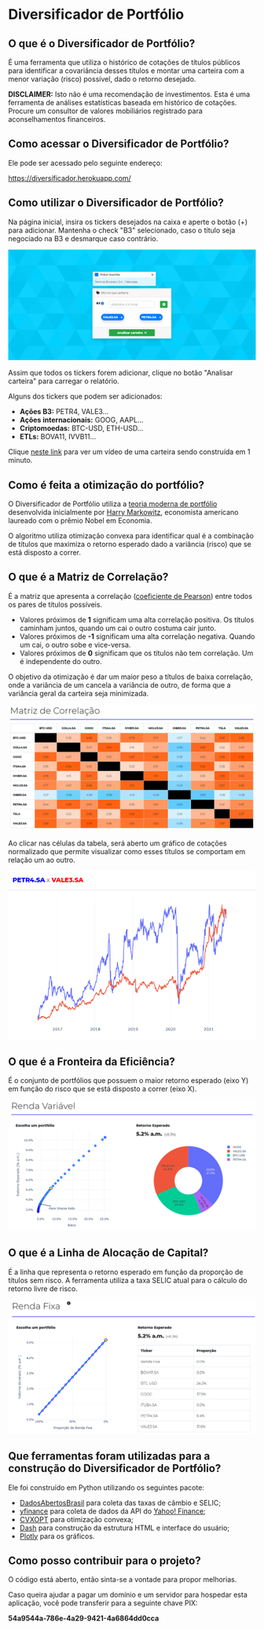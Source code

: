 # Diversificador de Portfólio

## O que é o Diversificador de Portfólio?

É uma ferramenta que utiliza o histórico de cotações de títulos públicos para identificar a covariância desses títulos e montar uma carteira com a menor variação (risco) possível, dado o retorno desejado.

**DISCLAIMER:** Isto não é uma recomendação de investimentos. Esta é uma ferramenta de análises estatísticas baseada em histórico de cotações. Procure um consultor de valores mobiliários registrado para aconselhamentos financeiros.

## Como acessar o Diversificador de Portfólio?

Ele pode ser acessado pelo seguinte endereço:

https://diversificador.herokuapp.com/

## Como utilizar o Diversificador de Portfólio?

Na página inicial, insira os tickers desejados na caixa e aperte o botão (+) para adicionar. Mantenha o check "B3" selecionado, caso o título seja negociado na B3 e desmarque caso contrário.

<img src="https://raw.githubusercontent.com/GusFurtado/Diversificador/main/assets/menu.png">

Assim que todos os tickers forem adicionar, clique no botão "Analisar carteira" para carregar o relatório.

Alguns dos tickers que podem ser adicionados:
- **Ações B3:** PETR4, VALE3...
- **Ações internacionais:** GOOG, AAPL...
- **Criptomoedas:** BTC-USD, ETH-USD...
- **ETLs:** BOVA11, IVVB11...

Clique [neste link](https://www.youtube.com/watch?v=9TrF4wLdA3I) para ver um vídeo de uma carteira sendo construída em 1 minuto.

## Como é feita a otimização do portfólio?

O Diversificador de Portfólio utiliza a [teoria moderna de portfólio](https://en.wikipedia.org/wiki/Modern_portfolio_theory) desenvolvida inicialmente por [Harry Markowitz](https://en.wikipedia.org/wiki/Harry_Markowitz), economista americano laureado com o prêmio Nobel em Economia.

O algoritmo utiliza otimização convexa para identificar qual é a combinação de títulos que maximiza o retorno esperado dado a variância (risco) que se está disposto a correr.

## O que é a Matriz de Correlação?

É a matriz que apresenta a correlação ([coeficiente de Pearson](https://en.wikipedia.org/wiki/Pearson_correlation_coefficient)) entre todos os pares de títulos possíveis.

- Valores próximos de **1** significam uma alta correlação positiva. Os títulos caminham juntos, quando um cai o outro costuma cair junto.
- Valores próximos de **-1** significam uma alta correlação negativa. Quando um cai, o outro sobe e vice-versa.
- Valores próximos de **0** significam que os títulos não tem correlação. Um é independente do outro.

O objetivo da otimização é dar um maior peso a títulos de baixa correlação, onde a variância de um cancela a variância de outro, de forma que a variância geral da carteira seja minimizada.

<img src="https://raw.githubusercontent.com/GusFurtado/Diversificador/main/assets/matriz.png">

Ao clicar nas células da tabela, será aberto um gráfico de cotações normalizado que permite visualizar como esses títulos se comportam em relação um ao outro.

<img src="https://raw.githubusercontent.com/GusFurtado/Diversificador/main/assets/grafico.png">

## O que é a Fronteira da Eficiência?

É o conjunto de portfólios que possuem o maior retorno esperado (eixo Y) em função do risco que se está disposto a correr (eixo X).

<img src="https://raw.githubusercontent.com/GusFurtado/Diversificador/main/assets/variavel.png">


## O que é a Linha de Alocação de Capital?

É a linha que representa o retorno esperado em função da proporção de títulos sem risco. A ferramenta utiliza a taxa SELIC atual para o cálculo do retorno livre de risco.

<img src="https://raw.githubusercontent.com/GusFurtado/Diversificador/main/assets/fixa.png">

## Que ferramentas foram utilizadas para a construção do Diversificador de Portfólio?

Ele foi construído em Python utilizando os seguintes pacote:
- [DadosAbertosBrasil](https://www.gustavofurtado.com/dab.html) para coleta das taxas de câmbio e SELIC;
- [yfinance](https://aroussi.com/post/python-yahoo-finance) para coleta de dados da API do [Yahoo! Finance](https://finance.yahoo.com/);
- [CVXOPT](https://cvxopt.org/) para otimização convexa; 
- [Dash](https://plotly.com/dash/) para construção da estrutura HTML e interface do usuário;
- [Plotly](https://plotly.com/python/) para os gráficos.

## Como posso contribuir para o projeto?

O código está aberto, então sinta-se a vontade para propor melhorias.

Caso queira ajudar a pagar um domínio e um servidor para hospedar esta aplicação, você pode transferir para a seguinte chave PIX:

**54a9544a-786e-4a29-9421-4a6864dd0cca**
